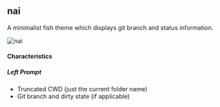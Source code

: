 ## nai
A minimalist fish theme which displays git branch and status information.

![nai](https://cloud.githubusercontent.com/assets/1272018/5961225/116d0a7a-a7d3-11e4-88a6-43da003ddc6c.png)

#### Characteristics

##### Left Prompt

* Truncated CWD (just the current folder name)
* Git branch and dirty state (if applicable)
